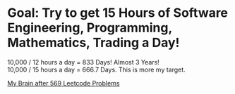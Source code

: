 # Goal: Try to get 15 Hours of Software Engineering, Programming, Mathematics, Trading a Day!
10,000 / 12 hours a day = 833 Days! Almost 3 Years!  
10,000 / 15 hours a day = 666.7 Days. This is more my target.

[My Brain after 569 Leetcode Problems](https://youtu.be/8wysIxzqgPI)
